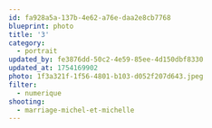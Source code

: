 ```yaml
---
id: fa928a5a-137b-4e62-a76e-daa2e8cb7768
blueprint: photo
title: '3'
category:
  - portrait
updated_by: fe3876dd-50c2-4e59-85ee-4d150dbf8330
updated_at: 1754169902
photo: 1f3a321f-1f56-4801-b103-d052f207d643.jpeg
filter:
  - numerique
shooting:
  - marriage-michel-et-michelle
---
```


